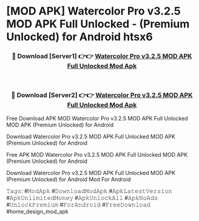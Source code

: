 # [MOD APK] Watercolor Pro v3.2.5 MOD APK Full Unlocked - (Premium Unlocked) for Android htsx6



<div align="center">
<h3>🔴 Download [Server1] 👉👉 <a href="https://momento.my/?title=Watercolor_Pro_v3.2.5_MOD_APK_Full_Unlocked">Watercolor Pro v3.2.5 MOD APK Full Unlocked Mod Apk</a></h3><br>

<h3>🔴 Download [Server2] 👉👉 <a href="https://momento.my/?title=Watercolor_Pro_v3.2.5_MOD_APK_Full_Unlocked">Watercolor Pro v3.2.5 MOD APK Full Unlocked Mod Apk</a></h3>
</div>



Free Download APK MOD Watercolor Pro v3.2.5 MOD APK Full Unlocked MOD APK (Premium Unlocked) for Android

Download Watercolor Pro v3.2.5 MOD APK Full Unlocked MOD APK (Premium Unlocked) for Android

Free APK MOD Watercolor Pro v3.2.5 MOD APK Full Unlocked MOD APK (Premium Unlocked) for Android

Download Watercolor Pro v3.2.5 MOD APK Full Unlocked MOD APK (Premium Unlocked) for Android Mod For Android

𝚃𝚊𝚐𝚜: #𝙼𝚘𝚍𝙰𝚙𝚔 #𝙳𝚘𝚠𝚗𝚕𝚘𝚊𝚍𝙼𝚘𝚍𝙰𝚙𝚔 #𝙰𝚙𝚔𝙻𝚊𝚝𝚎𝚜𝚝𝚅𝚎𝚛𝚜𝚒𝚘𝚗 #𝙰𝚙𝚔𝚄𝚗𝚕𝚒𝚖𝚒𝚝𝚎𝚍𝙼𝚘𝚗𝚎𝚢 #𝙰𝚙𝚔𝚄𝚗𝚕𝚘𝚌𝚔𝙰𝚕𝚕 #𝙰𝚙𝚔𝙽𝚘𝙰𝚍𝚜 #𝚄𝚗𝚕𝚘𝚌𝚔𝙿𝚛𝚎𝚖𝚒𝚞𝚖 #𝙵𝚘𝚛𝙰𝚗𝚍𝚛𝚘𝚒𝚍 #𝙵𝚛𝚎𝚎𝙳𝚘𝚠𝚗𝚕𝚘𝚊𝚍 #home_design_mod_apk
